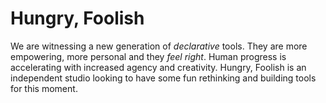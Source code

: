 # Hungry, Foolish

We are witnessing a new generation of _declarative_ tools. They are more empowering, more personal and they _feel right_. Human progress is accelerating with increased agency and creativity. Hungry, Foolish is an independent studio looking to have some fun rethinking and building tools for this moment.
